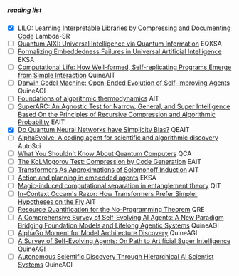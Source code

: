 ##### reading list

- [x] [LILO: Learning Interpretable Libraries by Compressing and Documenting Code](https://arxiv.org/abs/2310.19791) Lambda-SR
- [ ] [Quantum AIXI: Universal Intelligence via Quantum Information](https://arxiv.org/abs/2505.21170) EQKSA
- [ ] [Formalizing Embeddedness Failures in Universal Artificial Intelligence](https://arxiv.org/abs/2505.17882) EKSA
- [ ] [Computational Life: How Well-formed, Self-replicating Programs Emerge from Simple Interaction](https://arxiv.org/abs/2406.19108) QuineAIT
- [ ] [Darwin Godel Machine: Open-Ended Evolution of Self-Improving Agents](https://arxiv.org/abs/2505.22954) QuineAGI
- [ ] [Foundations of algorithmic thermodynamics](https://arxiv.org/abs/2308.06927) AIT
- [ ] [SuperARC: An Agnostic Test for Narrow, General, and Super Intelligence Based On the Principles of Recursive Compression and Algorithmic Probability](https://arxiv.org/abs/2503.16743) EAIT
- [x] [Do Quantum Neural Networks have Simplicity Bias?](https://arxiv.org/abs/2407.03266) QEAIT
- [ ] [AlphaEvolve: A coding agent for scientific and algorithmic discovery](https://ress.at/news_uploads/AlphaEvolve.pdf) AutoSci
- [ ] [What You Shouldn't Know About Quantum Computers](https://arxiv.org/abs/2405.15838) QCA
- [ ] [The KoLMogorov Test: Compression by Code Generation](https://arxiv.org/html/2503.13992v1) EAIT
- [ ] [Transformers As Approximations of Solomonoff Induction](https://arxiv.org/abs/2408.12065v1) AIT
- [ ] [Action and planning in embedded agents](https://cse-robotics.engr.tamu.edu/dshell/cs631/papers/kaelbling90action.pdf) EKSA
- [ ] [Magic-induced computational separation in entanglement theory](https://arxiv.org/abs/2403.19610) QIT
- [ ] [In-Context Occam's Razor: How Transformers Prefer Simpler Hypotheses on the Fly](https://arxiv.org/abs/2506.19351) AIT
- [ ] [Resource Quantification for the No-Programming Theorem](https://arxiv.org/abs/1805.00756) QRE
- [ ] [A Comprehensive Survey of Self-Evolving AI Agents: A New Paradigm Bridging Foundation Models and Lifelong Agentic Systems](https://arxiv.org/abs/2508.07407) QuineAGI
- [ ] [AlphaGo Moment for Model Architecture Discovery](https://arxiv.org/abs/2507.18074) QuineAGI
- [ ] [A Survey of Self-Evolving Agents: On Path to Artificial Super Intelligence](https://arxiv.org/abs/2507.21046) QuineAGI
- [ ] [Autonomous Scientific Discovery Through Hierarchical AI Scientist Systems](https://www.preprints.org/manuscript/202507.1951/v1) QuineAGI
